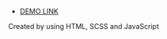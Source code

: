- [DEMO LINK](https://dimabelotskyi.github.io/met-landing/)

Created by using HTML, SCSS and JavaScript
